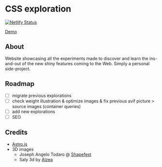# CSS exploration

[![Netlify Status](https://api.netlify.com/api/v1/badges/081897f3-fa88-45e3-a064-b3cce8635e3b/deploy-status)](https://app.netlify.com/sites/web-experiment/deploys)

[Demo](https://web-experiment.netlify.app)

## About

Website showcasing all the experiments made to discover and learn the ins-and-out of the new shiny features coming to the Web.
Simply a personal side-project.

## Roadmap

- [ ] migrate previous explorations
- [ ] check weight illustration & optimize images & fix previous avif picture > source images (container queries)
- [ ] add new explorations
- [ ] SEO

## Credits

- [Astro.js](https://astro.build/)
- 3D images
  - Joseph Angelo Todaro @ [Shapefest](https://www.shapefest.com/)
  - Saly 3d by [Alzea](https://www.figma.com/community/file/890095002328610853/SALY---3D-Illustration-Pack)
